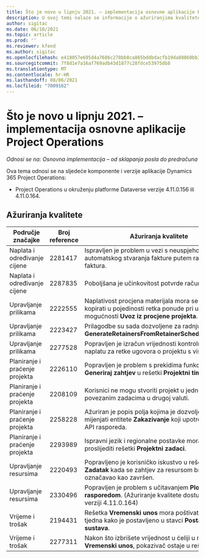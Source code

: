 ```yaml
---
title: Što je novo u lipnju 2021. – implementacija osnovne aplikacije Project Operations
description: U ovoj temi nalaze se informacije o ažuriranjima kvalitete dostupnim u izdanju implementacije osnovne aplikacije Project Operations u lipnju 2021. godine.
author: sigitac
ms.date: 06/10/2021
ms.topic: article
ms.prod: ''
ms.reviewer: kfend
ms.author: sigitac
ms.openlocfilehash: e418057e695d4a7686c278bb8ca865bddbdacfb19da88860bb35dd39ab852091
ms.sourcegitcommit: 7f8d1e7a16af769adb43d1877c28fdce53975db8
ms.translationtype: MT
ms.contentlocale: hr-HR
ms.lasthandoff: 08/06/2021
ms.locfileid: "7009162"
---
```

# <a name="whats-new-june-2021---project-operations-lite-deployment"></a>Što je novo u lipnju 2021. – implementacija osnovne aplikacije Project Operations

_Odnosi se na: Osnovna implementacija – od sklapanja posla do predračuna_

Ova tema odnosi se na sljedeće komponente i verzije aplikacije Dynamics 365 Project Operations:

  - Project Operations u okruženju platforme Dataverse verzije 4.11.0.156 ili 4.11.0.164.

## <a name="quality-updates"></a>Ažuriranja kvalitete

| **Područje značajke** | **Broj reference** | **Ažuriranja kvalitete** |
| --- | --- | --- |
| Naplata i određivanje cijene | 2281417 | Ispravljen je problem u vezi s neuspjehom radnje automatskog stvaranja fakture putem rasporeda faktura. |
| Naplata i određivanje cijene | 2287835 |   Poboljšana je učinkovitost potvrde računa. |
| Upravljanje prilikama | 2222555 | Naplativost procjena materijala mora se ispravno kopirati u pojedinosti retka ponude pri uporabi mogućnosti **Uvoz iz procjene projekta**. |
| Upravljanje prilikama | 2223427 | Prilagodbe su sada dozvoljene za radnju **GenerateRetainersFromRetainerScheduleOptions**. |
| Upravljanje prilikama | 2277528 | Popravljen je izračun vrijednosti kontrolne točke za naplatu za retke ugovora o projektu s više klijenata. |
| Planiranje i praćenje projekta | 2226110 | Popravljen je problem s prekidima funkcije **Generiraj zahtjev** u rešetki **Projektni tim**. |
| Planiranje i praćenje projekta | 2208109 | Korisnici ne mogu stvoriti projekt u jednoj valuti s povezanim zadacima u drugoj valuti. |
| Planiranje i praćenje projekta | 2258228 | Ažuriran je popis polja kojima je dozvoljeno mijenjati entitete **Zakazivanje** koji upotrebljavaju API rasporeda. |
| Planiranje i praćenje projekta | 2293989 | Ispravni jezik i regionalne postavke moraju se proslijediti rešetki **Projektni zadaci**.|
| Upravljanje resursima | 2220493 | Popravljeno je korisničko iskustvo u rešetki **Zadatak** kada se zahtjev za resursom brzo označavao kao završen. |
| Upravljanje resursima | 2330496 | Popravljen je problem s učitavanjem **Ploče s rasporedom**. (Ažuriranje kvalitete dostupno je u verziji 4.11.0.164) |
| Vrijeme i trošak | 2194431 | Rešetka **Vremenski unos** mora poštivati početak tjedna kako je postavljeno u stavci **Postavke sustava**. |
| Vrijeme i trošak | 2277311 | Nakon što izbrišete vrijednost u ćeliji u rešetki **Vremenski unos**, pokazivač ostaje u rešetki. |
